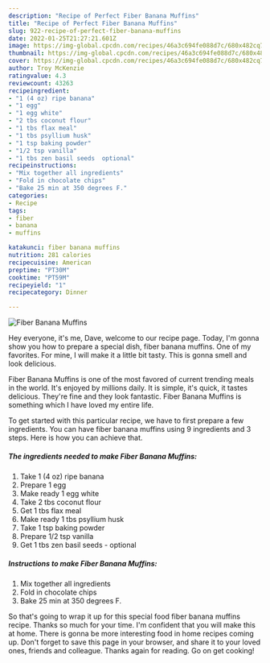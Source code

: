 ```yaml
---
description: "Recipe of Perfect Fiber Banana Muffins"
title: "Recipe of Perfect Fiber Banana Muffins"
slug: 922-recipe-of-perfect-fiber-banana-muffins
date: 2022-01-25T21:27:21.601Z
image: https://img-global.cpcdn.com/recipes/46a3c694fe088d7c/680x482cq70/fiber-banana-muffins-recipe-main-photo.jpg
thumbnail: https://img-global.cpcdn.com/recipes/46a3c694fe088d7c/680x482cq70/fiber-banana-muffins-recipe-main-photo.jpg
cover: https://img-global.cpcdn.com/recipes/46a3c694fe088d7c/680x482cq70/fiber-banana-muffins-recipe-main-photo.jpg
author: Troy McKenzie
ratingvalue: 4.3
reviewcount: 43263
recipeingredient:
- "1 (4 oz) ripe banana"
- "1 egg"
- "1 egg white"
- "2 tbs coconut flour"
- "1 tbs flax meal"
- "1 tbs psyllium husk"
- "1 tsp baking powder"
- "1/2 tsp vanilla"
- "1 tbs zen basil seeds  optional"
recipeinstructions:
- "Mix together all ingredients"
- "Fold in chocolate chips"
- "Bake 25 min at 350 degrees F."
categories:
- Recipe
tags:
- fiber
- banana
- muffins

katakunci: fiber banana muffins 
nutrition: 281 calories
recipecuisine: American
preptime: "PT30M"
cooktime: "PT59M"
recipeyield: "1"
recipecategory: Dinner

---
```



![Fiber Banana Muffins](https://img-global.cpcdn.com/recipes/46a3c694fe088d7c/680x482cq70/fiber-banana-muffins-recipe-main-photo.jpg)

Hey everyone, it's me, Dave, welcome to our recipe page. Today, I'm gonna show you how to prepare a special dish, fiber banana muffins. One of my favorites. For mine, I will make it a little bit tasty. This is gonna smell and look delicious.



Fiber Banana Muffins is one of the most favored of current trending meals in the world. It's enjoyed by millions daily. It is simple, it's quick, it tastes delicious. They're fine and they look fantastic. Fiber Banana Muffins is something which I have loved my entire life.


To get started with this particular recipe, we have to first prepare a few ingredients. You can have fiber banana muffins using 9 ingredients and 3 steps. Here is how you can achieve that.

<!--inarticleads1-->

##### The ingredients needed to make Fiber Banana Muffins:

1. Take 1 (4 oz) ripe banana
1. Prepare 1 egg
1. Make ready 1 egg white
1. Take 2 tbs coconut flour
1. Get 1 tbs flax meal
1. Make ready 1 tbs psyllium husk
1. Take 1 tsp baking powder
1. Prepare 1/2 tsp vanilla
1. Get 1 tbs zen basil seeds - optional




<!--inarticleads2-->

##### Instructions to make Fiber Banana Muffins:

1. Mix together all ingredients
1. Fold in chocolate chips
1. Bake 25 min at 350 degrees F.




So that's going to wrap it up for this special food fiber banana muffins recipe. Thanks so much for your time. I'm confident that you will make this at home. There is gonna be more interesting food in home recipes coming up. Don't forget to save this page in your browser, and share it to your loved ones, friends and colleague. Thanks again for reading. Go on get cooking!
